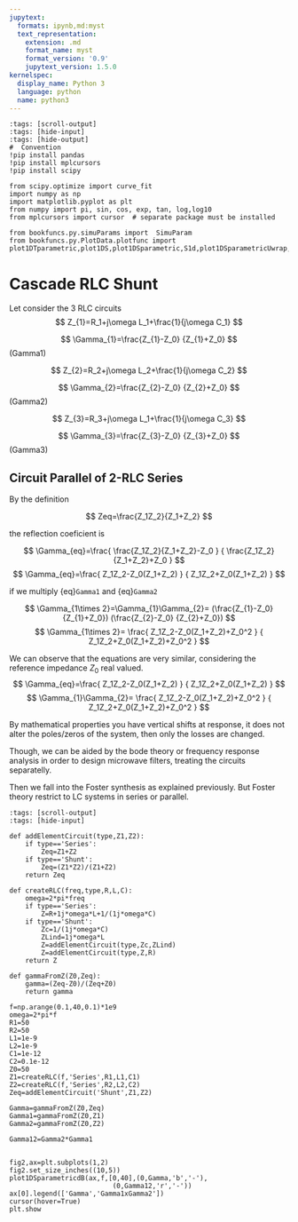 ```yaml
---
jupytext:
  formats: ipynb,md:myst
  text_representation:
    extension: .md
    format_name: myst
    format_version: '0.9'
    jupytext_version: 1.5.0
kernelspec:
  display_name: Python 3
  language: python
  name: python3
---
```


<style>
.images{
    text-align:center;
}
</style>

```{code-cell} ipython3
:tags: [scroll-output]
:tags: [hide-input]
:tags: [hide-output]
#  Convention
!pip install pandas
!pip install mplcursors
!pip install scipy

from scipy.optimize import curve_fit
import numpy as np
import matplotlib.pyplot as plt
from numpy import pi, sin, cos, exp, tan, log,log10
from mplcursors import cursor  # separate package must be installed

from bookfuncs.py.simuParams import  SimuParam
from bookfuncs.py.PlotData.plotfunc import plot1DTparametric,plot1DS,plot1DSparametric,S1d,plot1DSparametricUwrap,plot1DSparametricdB

```

# Cascade RLC Shunt

Let consider the 3 RLC circuits
$$
Z_{1}=R_1+j\omega L_1+\frac{1}{j\omega C_1}
$$

$$
\Gamma_{1}=\frac{Z_{1}-Z_0}
{Z_{1}+Z_0}
$$(Gamma1)

$$
Z_{2}=R_2+j\omega L_2+\frac{1}{j\omega C_2}
$$

$$
\Gamma_{2}=\frac{Z_{2}-Z_0}
{Z_{2}+Z_0}
$$(Gamma2)


$$
Z_{3}=R_3+j\omega L_1+\frac{1}{j\omega C_3}
$$

$$
\Gamma_{3}=\frac{Z_{3}-Z_0}
{Z_{3}+Z_0}
$$(Gamma3)


##  Circuit Parallel of 2-RLC Series

By the definition

$$
Zeq=\frac{Z_1Z_2}{Z_1+Z_2}
$$

the reflection coeficient is

$$
\Gamma_{eq}=\frac{
    \frac{Z_1Z_2}{Z_1+Z_2}-Z_0
    }
    {
    \frac{Z_1Z_2}{Z_1+Z_2}+Z_0
    }
$$
$$
\Gamma_{eq}=\frac{
Z_1Z_2-Z_0(Z_1+Z_2)
    }
    {
  Z_1Z_2+Z_0(Z_1+Z_2)
    }
$$

if we multiply {eq}`Gamma1` and {eq}`Gamma2`

$$
\Gamma_{1\times 2}=\Gamma_{1}\Gamma_{2}=
(\frac{Z_{1}-Z_0}
{Z_{1}+Z_0})
(\frac{Z_{2}-Z_0}
{Z_{2}+Z_0})
$$
$$
\Gamma_{1\times 2}=
\frac{
Z_1Z_2-Z_0(Z_1+Z_2)+Z_0^2
    }
    {
  Z_1Z_2+Z_0(Z_1+Z_2)+Z_0^2
    }
$$


We can observe that the equations are very similar, considering the reference impedance $Z_0$ real valued.
$$
\Gamma_{eq}=\frac{
Z_1Z_2-Z_0(Z_1+Z_2)
    }
    {
  Z_1Z_2+Z_0(Z_1+Z_2)
    }
$$
$$
\Gamma_{1}\Gamma_{2}=
\frac{
Z_1Z_2-Z_0(Z_1+Z_2)+Z_0^2
    }
    {
  Z_1Z_2+Z_0(Z_1+Z_2)+Z_0^2
    }
$$

By mathematical properties you have vertical shifts at response, it does not alter the poles/zeros of the system, then only the losses are changed.

Though, we can be aided by the bode theory or frequency response analysis in order to design microwave filters, treating the circuits separatelly.

Then we fall into the Foster synthesis as explained previously. But Foster theory restrict to LC systems in series or parallel.  

```{code-cell} ipython3
:tags: [scroll-output]
:tags: [hide-input]

def addElementCircuit(type,Z1,Z2):
    if type=='Series':
        Zeq=Z1+Z2
    if type=='Shunt':
        Zeq=(Z1*Z2)/(Z1+Z2)
    return Zeq

def createRLC(freq,type,R,L,C):
    omega=2*pi*freq
    if type=='Series':
        Z=R+1j*omega*L+1/(1j*omega*C)
    if type=='Shunt':
        Zc=1/(1j*omega*C)
        ZLind=1j*omega*L
        Z=addElementCircuit(type,Zc,ZLind)
        Z=addElementCircuit(type,Z,R)
    return Z

def gammaFromZ(Z0,Zeq):
    gamma=(Zeq-Z0)/(Zeq+Z0)
    return gamma

f=np.arange(0.1,40,0.1)*1e9
omega=2*pi*f
R1=50
R2=50
L1=1e-9
L2=1e-9
C1=1e-12
C2=0.1e-12
Z0=50
Z1=createRLC(f,'Series',R1,L1,C1)
Z2=createRLC(f,'Series',R2,L2,C2)
Zeq=addElementCircuit('Shunt',Z1,Z2)

Gamma=gammaFromZ(Z0,Zeq)
Gamma1=gammaFromZ(Z0,Z1)
Gamma2=gammaFromZ(Z0,Z2)

Gamma12=Gamma2*Gamma1


fig2,ax=plt.subplots(1,2)
fig2.set_size_inches((10,5))
plot1DSparametricdB(ax,f,[0,40],(0,Gamma,'b','-'),
                          (0,Gamma12,'r','-'))
ax[0].legend(['Gamma','Gamma1xGamma2'])
cursor(hover=True)
plt.show

```




















